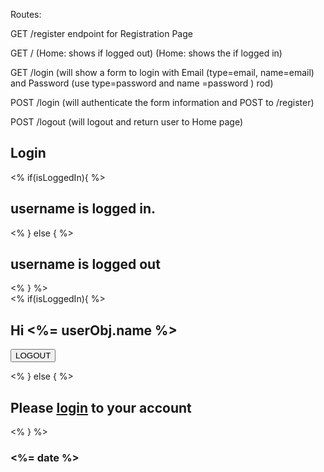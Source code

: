 Routes:

  GET /register endpoint for Registration Page 

  GET / (Home: shows if logged out) (Home: shows the if logged in)
    
  GET /login (will show a form to login with Email (type=email, name=email) and Password (use type=password  and name =password ) rod)
  
  POST /login (will authenticate the form information and POST to /register)
  
  POST /logout (will logout and return user to Home page)


  <body>
		<section>
			<h1>Login</h1>
			<% if(isLoggedIn){ %>
				<h2>username is logged in.</h2>
				<% } else { %>
					<h2>username is logged out</h2>
					<% } %>
		</section>
		<section>
			<% if(isLoggedIn){ %>
				<h2>Hi <%= userObj.name %>
				</h2>
				<form action="/logout" method="POST">
					<button type="submit">LOGOUT</button>
				</form>
				<% } else { %>
					<h2>Please <a href="/login">login</a> to your account</h2>
					<% } %>
						<h3>
							<%= date %>
						</h3>
		</section>
	</body>
	</html>
